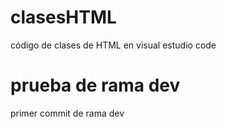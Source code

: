 # clasesHTML
código de clases de HTML en visual estudio code
<h1> prueba de rama dev </h1>
<p> primer commit de rama dev </p>